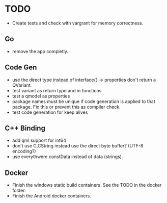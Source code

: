 # TODO
- Create tests and check with vargrant for memory correctness.

## Go
- remove the app completly.

## Code Gen
- use the direct type instead of interface{} -> properties don't return a QVariant.
- test variant as return type and in functions
- test a qmodel as properties
- package names must be unique if code generation is applied to that package. Fix this or prevent this as compiler check.
- test code generation for keep alives 

## C++ Binding
- add qml support for int64
- don't use C.CString instead use the direct byte buffer? (UTF-8 encoding?)
- use everythwere constData instead of data (strings).

## Docker
- Finish the windows static build containers. See the TODO in the docker folder.
- Finish the Android docker containers.
